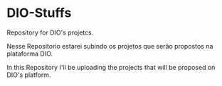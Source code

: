 # DIO-Stuffs
Repository for DIO's projetcs.

Nesse Repositorio estarei subindo os projetos que serão propostos na plataforma DIO.


In this Repository I'll be uploading the projects that will be proposed on DIO's platform.
